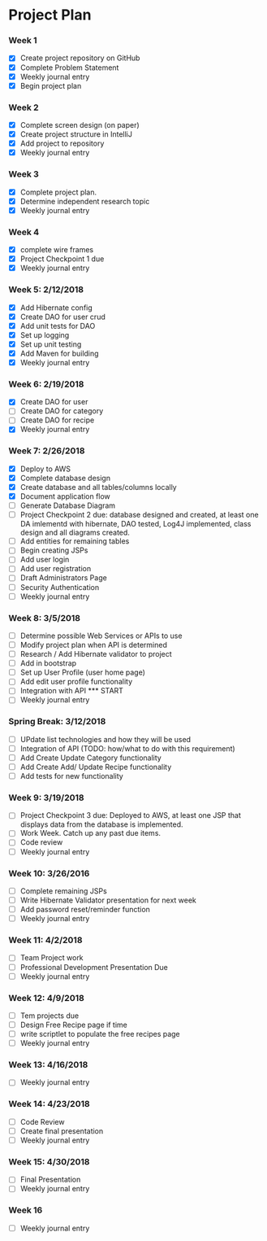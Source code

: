 # Project Plan

### Week 1
- [X] Create project repository on GitHub
- [X] Complete Problem Statement
- [X] Weekly journal entry
- [X] Begin project plan
### Week 2
- [X] Complete screen design (on paper)
- [X] Create project structure in IntelliJ
- [X] Add project to repository
- [X] Weekly journal entry
### Week 3
- [X] Complete project plan. 
- [X] Determine independent research topic
- [X] Weekly journal entry
### Week 4
- [X] complete wire frames
- [X] Project Checkpoint 1 due
- [X] Weekly journal entry
### Week 5: 2/12/2018
- [X] Add Hibernate config
- [X] Create DAO for user crud
- [X] Add unit tests for DAO
- [X] Set up logging
- [X] Set up unit testing
- [X] Add Maven for building
- [X] Weekly journal entry
### Week 6: 2/19/2018
- [X] Create DAO for user
- [ ] Create DAO for category
- [ ] Create DAO for recipe
- [X] Weekly journal entry
### Week 7: 2/26/2018
- [X] Deploy to AWS
- [X] Complete database design
- [X] Create database and all tables/columns locally
- [X] Document application flow
- [ ] Generate Database Diagram 
- [ ] Project Checkpoint 2 due: database designed and created, at least one DA imlementd with hibernate, DAO tested, Log4J implemented, class design and all diagrams created.
- [ ] Add entities for remaining tables
- [ ] Begin creating JSPs
- [ ] Add user login  
- [ ] Add user registration
- [ ] Draft Administrators Page
- [ ] Security Authentication
- [ ] Weekly journal entry
### Week 8: 3/5/2018
- [ ] Determine possible Web Services or APIs to use
- [ ] Modify project plan when API is determined
- [ ] Research / Add Hibernate validator to project
- [ ] Add in bootstrap
- [ ] Set up User Profile (user home page)
- [ ] Add edit user profile functionality
- [ ] Integration with API *** START
- [ ] Weekly journal entry
### Spring Break: 3/12/2018
- [ ] UPdate list technologies and how they will be used
- [ ] Integration of API (TODO: how/what to do with this requirement)
- [ ] Add Create Update Category functionality
- [ ] Add Create Add/ Update Recipe functionality
- [ ] Add tests for new functionality
### Week 9: 3/19/2018
- [ ] Project Checkpoint 3 due: Deployed to AWS, at least one JSP that displays data from the database is implemented.
- [ ] Work Week. Catch up any past due items.
- [ ] Code review
- [ ] Weekly journal entry
### Week 10: 3/26/2016
- [ ] Complete remaining JSPs
- [ ] Write Hibernate Validator presentation for next week
- [ ] Add password reset/reminder function
- [ ] Weekly journal entry
### Week 11: 4/2/2018
- [ ] Team Project work
- [ ] Professional Development Presentation Due 
- [ ] Weekly journal entry
### Week 12: 4/9/2018
- [ ] Tem projects due
- [ ] Design Free Recipe page if time
- [ ] write scriptlet to populate the free recipes page
- [ ] Weekly journal entry
### Week 13: 4/16/2018
- [ ] Weekly journal entry
### Week 14: 4/23/2018
- [ ] Code Review
- [ ] Create final presentation
- [ ] Weekly journal entry
### Week 15: 4/30/2018
- [ ] Final Presentation
- [ ] Weekly journal entry
### Week 16
- [ ] Weekly journal entry








